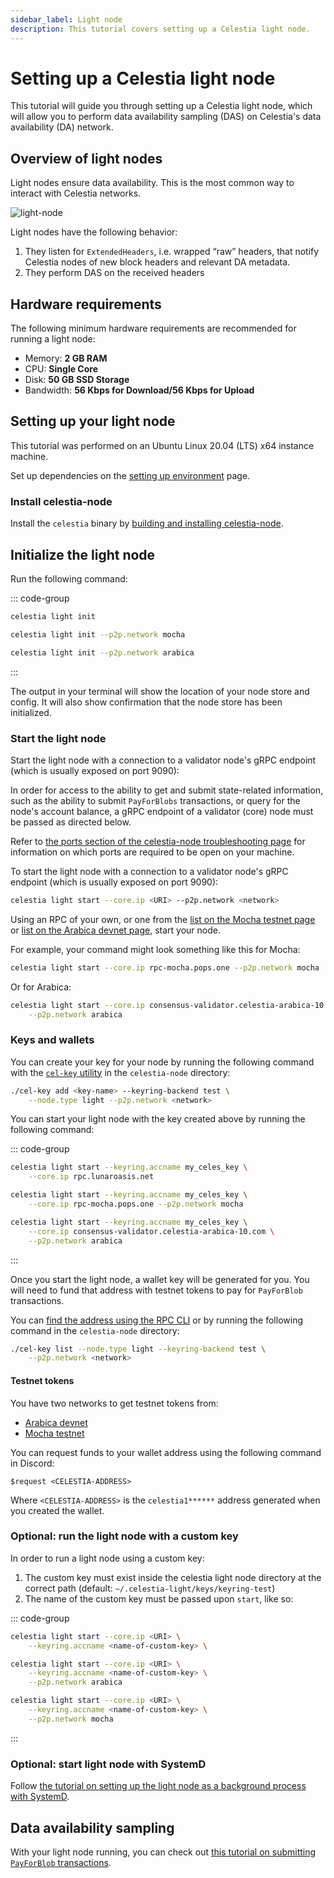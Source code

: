 ```yaml
---
sidebar_label: Light node
description: This tutorial covers setting up a Celestia light node.
---
```


# Setting up a Celestia light node

This tutorial will guide you through setting up a Celestia light node, which
will allow you to perform data availability sampling (DAS) on Celestia's data
availability (DA) network.

## Overview of light nodes

Light nodes ensure data availability. This is the most common
way to interact with Celestia networks.

![light-node](/img/nodes/LightNodes.png)

Light nodes have the following behavior:

1. They listen for `ExtendedHeaders`, i.e. wrapped “raw” headers, that notify
   Celestia nodes of new block headers and relevant DA metadata.
2. They perform DAS on the received headers

## Hardware requirements

The following minimum hardware requirements are recommended for running
a light node:

- Memory: **2 GB RAM**
- CPU: **Single Core**
- Disk: **50 GB SSD Storage**
- Bandwidth: **56 Kbps for Download/56 Kbps for Upload**

## Setting up your light node

This tutorial was performed on an Ubuntu Linux 20.04 (LTS) x64 instance machine.

Set up dependencies on the [setting up environment](./environment.md) page.

### Install celestia-node

Install the `celestia` binary by
[building and installing celestia-node](./celestia-node.md).

## Initialize the light node

Run the following command:

::: code-group

```sh [Mainnet Beta]
celestia light init
```

```sh [Mocha]
celestia light init --p2p.network mocha
```

```sh [Arabica]
celestia light init --p2p.network arabica
```

:::

The output in your terminal will show the location of your node store and
config. It will also show confirmation that the node store has been initialized.

### Start the light node

Start the light node with a connection to a validator node's gRPC endpoint (which
is usually exposed on port 9090):

In order for access to the ability to get and submit
state-related information, such as the ability to
submit `PayForBlobs` transactions, or query for the
node's account balance, a gRPC endpoint of a validator
(core) node must be passed as directed below.

Refer to
[the ports section of the celestia-node troubleshooting page](../../nodes/celestia-node-troubleshooting/#ports)
for information on which ports are required to be open on your machine.

To start the light node with a connection to a validator node's gRPC endpoint
(which is usually exposed on port 9090):

```sh
celestia light start --core.ip <URI> --p2p.network <network>
```

Using an RPC of your own, or one from the
[list on the Mocha testnet page](../mocha-testnet#rpc-endpoints) or
[list on the Arabica devnet page](../arabica-devnet#rpc-endpoints),
start your node.

For example, your command might look something like this for Mocha:

```sh
celestia light start --core.ip rpc-mocha.pops.one --p2p.network mocha
```

Or for Arabica:

```sh
celestia light start --core.ip consensus-validator.celestia-arabica-10.com \
    --p2p.network arabica
```

### Keys and wallets

You can create your key for your node by running the following command with the
[`cel-key` utility](../../developers/celestia-node-key) in the
`celestia-node` directory:

```sh
./cel-key add <key-name> --keyring-backend test \
    --node.type light --p2p.network <network>
```

You can start your light node with the key created above by running the
following command:

::: code-group

```sh [Mainnet Beta]
celestia light start --keyring.accname my_celes_key \
    --core.ip rpc.lunaroasis.net
```

```sh [Mocha]
celestia light start --keyring.accname my_celes_key \
    --core.ip rpc-mocha.pops.one --p2p.network mocha
```

```sh [Arabica]
celestia light start --keyring.accname my_celes_key \
    --core.ip consensus-validator.celestia-arabica-10.com \
    --p2p.network arabica
```

:::

Once you start the light node, a wallet key will be generated for you.
You will need to fund that address with testnet tokens to pay for
`PayForBlob` transactions.

You can [find the address using the RPC CLI](../developers/node-tutorial.md#get-your-account-address)
or by running the following command in the
`celestia-node` directory:

```sh
./cel-key list --node.type light --keyring-backend test \
    --p2p.network <network>
```

#### Testnet tokens

You have two networks to get testnet tokens from:

- [Arabica devnet](./arabica-devnet.md#arabica-devnet-faucet)
- [Mocha testnet](./mocha-testnet.md#mocha-testnet-faucet)

You can request funds to your wallet address using the following command in Discord:

```console
$request <CELESTIA-ADDRESS>
```

Where `<CELESTIA-ADDRESS>` is the `celestia1******` address generated
when you created the wallet.

### Optional: run the light node with a custom key

In order to run a light node using a custom key:

1. The custom key must exist inside the celestia light node directory at the
   correct path (default: `~/.celestia-light/keys/keyring-test`)
2. The name of the custom key must be passed upon `start`, like so:

::: code-group

```sh [Mainnet Beta]
celestia light start --core.ip <URI> \
    --keyring.accname <name-of-custom-key> \
```

```sh [Arabica]
celestia light start --core.ip <URI> \
    --keyring.accname <name-of-custom-key> \
    --p2p.network arabica
```

```sh [Mocha]
celestia light start --core.ip <URI> \
    --keyring.accname <name-of-custom-key> \
    --p2p.network mocha
```

:::

### Optional: start light node with SystemD

Follow
[the tutorial on setting up the light node as a background process with SystemD](./systemd.md#celestia-light-node).

## Data availability sampling

With your light node running, you can check out
[this tutorial on submitting `PayForBlob` transactions](../developers/node-tutorial.md).
